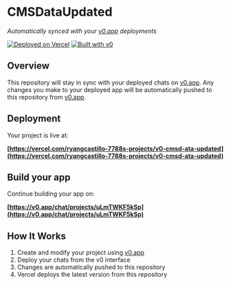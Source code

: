 # CMSDataUpdated

*Automatically synced with your [v0.app](https://v0.app) deployments*

[![Deployed on Vercel](https://img.shields.io/badge/Deployed%20on-Vercel-black?style=for-the-badge&logo=vercel)](https://vercel.com/ryangcastillo-7788s-projects/v0-cmsd-ata-updated)
[![Built with v0](https://img.shields.io/badge/Built%20with-v0.app-black?style=for-the-badge)](https://v0.app/chat/projects/uLmTWKF5kSp)

## Overview

This repository will stay in sync with your deployed chats on [v0.app](https://v0.app).
Any changes you make to your deployed app will be automatically pushed to this repository from [v0.app](https://v0.app).

## Deployment

Your project is live at:

**[https://vercel.com/ryangcastillo-7788s-projects/v0-cmsd-ata-updated](https://vercel.com/ryangcastillo-7788s-projects/v0-cmsd-ata-updated)**

## Build your app

Continue building your app on:

**[https://v0.app/chat/projects/uLmTWKF5kSp](https://v0.app/chat/projects/uLmTWKF5kSp)**

## How It Works

1. Create and modify your project using [v0.app](https://v0.app)
2. Deploy your chats from the v0 interface
3. Changes are automatically pushed to this repository
4. Vercel deploys the latest version from this repository
